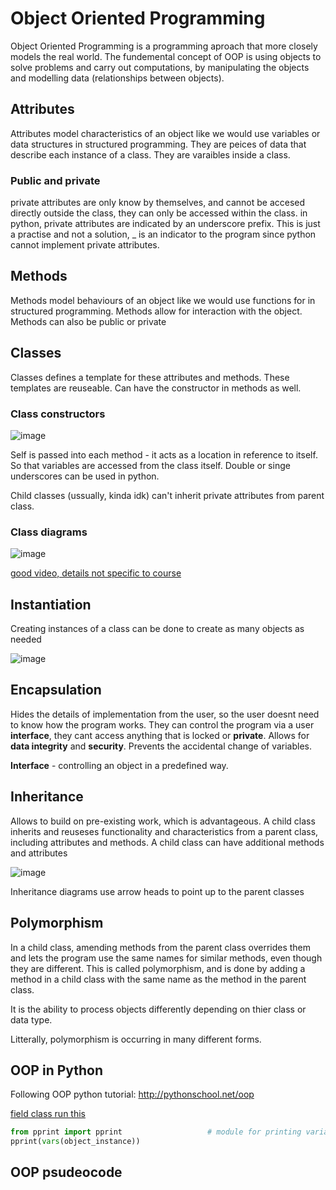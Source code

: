 # Object Oriented Programming
Object Oriented Programming is a programming aproach that more closely models the real world. The fundemental concept of OOP is using objects to solve problems and carry out computations, by manipulating the objects and modelling data (relationships between objects).

## Attributes
Attributes model characteristics of an object like we would use variables or data structures in structured programming. They are peices of data that describe each instance of a class. They are varaibles inside a class.

### Public and private
private attributes are only know by themselves, and cannot be accesed directly outside the class, they can only be accessed within the class. in python, private attributes are indicated by an underscore prefix. This is just a practise and not a solution, _ is an indicator to the program since python cannot implement private attributes.

## Methods
Methods model behaviours of an object like we would use functions for in structured programming. Methods allow for interaction with the object.  Methods can also be public or private

## Classes
Classes defines a template for these attributes and methods. These templates are reuseable. Can have the constructor in methods as well.

### Class constructors

![image](https://user-images.githubusercontent.com/72783315/155983507-6a5bb37f-5548-4653-8867-82818da76c15.png)

Self is passed into each method - it acts as a location in reference to itself. So that variables are accessed from the class itself.
Double or singe underscores can be used in python.

Child classes (ussually, kinda idk) can't inherit private attributes from parent class.

### Class diagrams

![image](https://user-images.githubusercontent.com/72783315/155695435-937a0bed-ad0e-4394-8b94-3c6e67551e10.png)

[good video, details not specific to course](https://www.youtube.com/watch?v=UI6lqHOVHic)

## Instantiation
Creating instances of a class can be done to create as many objects as needed

![image](https://user-images.githubusercontent.com/72783315/155984540-da38a184-e17c-47f2-9dfa-d53eae2ea65d.png)

## Encapsulation
Hides the details of implementation from the user, so the user doesnt need to know how the program works. They can control the program via a user **interface**, they cant access anything that is locked or **private**. Allows for **data integrity** and **security**. Prevents the accidental change of variables.

**Interface** - controlling an object in a predefined way.

## Inheritance
Allows to build on pre-existing work, which is advantageous. A child class inherits and reuseses functionality and characteristics from a parent class, including attributes and methods. A child class can have additional methods and attributes

![image](https://user-images.githubusercontent.com/72783315/152790871-5843f096-a881-40f2-9594-1b5fd9d08ecb.png)

Inheritance diagrams use arrow heads to point up to the parent classes

## Polymorphism
In a child class, amending methods from the parent class overrides them and lets the program use the same names for similar methods, even though they are different. This is called polymorphism, and is done by adding a method in a child class with the same name as the method in the parent class. 

It is the ability to process objects differently depending on thier class or data type.

Litterally, polymorphism is occurring in many different forms.

## OOP in Python
Following OOP python tutorial: http://pythonschool.net/oop

[field class run this](https://github.com/JachymT/a-level-cs-blog/blob/main/Algorithms%20and%20programming/2.2.1/Object%20Oriented/field.py)

```py
from pprint import pprint                   # module for printing variables from class objects neatly
pprint(vars(object_instance))
```

## OOP psudeocode 


